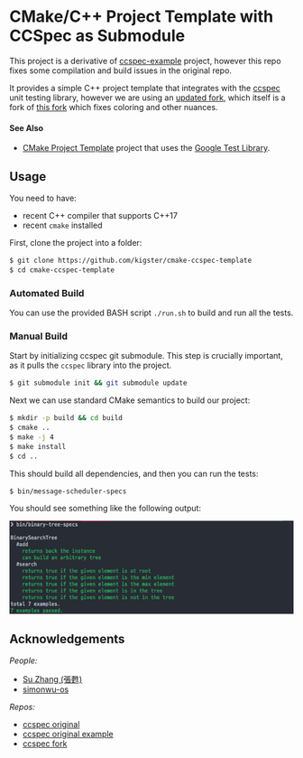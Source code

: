 # CMake/C++ Project Template with CCSpec as Submodule

This project is a derivative of [ccspec-example](https://github.com/zhangsu/ccspec-example/) project, however this repo fixes some compilation and build issues in the original repo.

It provides a simple C++ project template that integrates with the [ccspec](https://github.com/zhangsu/ccspec) unit testing library, however we are using an [updated fork](https://github.com/kigster/ccspec), which itself is a fork of [this fork](https://github.com/simonwu-os/ccspec) which fixes coloring and other nuances.

#### See Also

 * [CMake Project Template](https://github.com/kigster/cmake-project-template) project that uses the [Google Test Library](https://github.com/google/googletest).

## Usage

You need to have:

 * recent C++ compiler that supports C++17
 * recent `cmake` installed

 First, clone the project into a folder:

```bash
$ git clone https://github.com/kigster/cmake-ccspec-template
$ cd cmake-ccspec-template
```

### Automated Build

You can use the provided BASH script `./run.sh` to build and run all the tests.

### Manual Build

Start by initializing ccspec git submodule. This step is crucially important, as it pulls the `ccspec` library into the project.

```bash
$ git submodule init && git submodule update
```

Next we can use standard CMake semantics to build our project:

```bash
$ mkdir -p build && cd build
$ cmake ..
$ make -j 4 
$ make install
$ cd ..
```

This should build all dependencies, and then you can run the tests:

```bash
$ bin/message-scheduler-specs
```

You should see something like the following output:

![ccspec](doc/ccspec.png)

## Acknowledgements

*People:*

 * [Su Zhang (張甦)](https://github.com/zhangsu)
 * [simonwu-os](https://github.com/simonwu-os)

*Repos:*

 * [ccspec original](https://github.com/zhangsu/ccspec)
 * [ccspec original example](https://github.com/zhangsu/ccspec-example/)
 * [ccspec fork](https://github.com/simonwu-os/ccspec)
